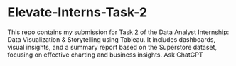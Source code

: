 # Elevate-Interns-Task-2
This repo contains my submission for Task 2 of the Data Analyst Internship: Data Visualization &amp; Storytelling using Tableau. It includes dashboards, visual insights, and a summary report based on the Superstore dataset, focusing on effective charting and business insights.          Ask ChatGPT
